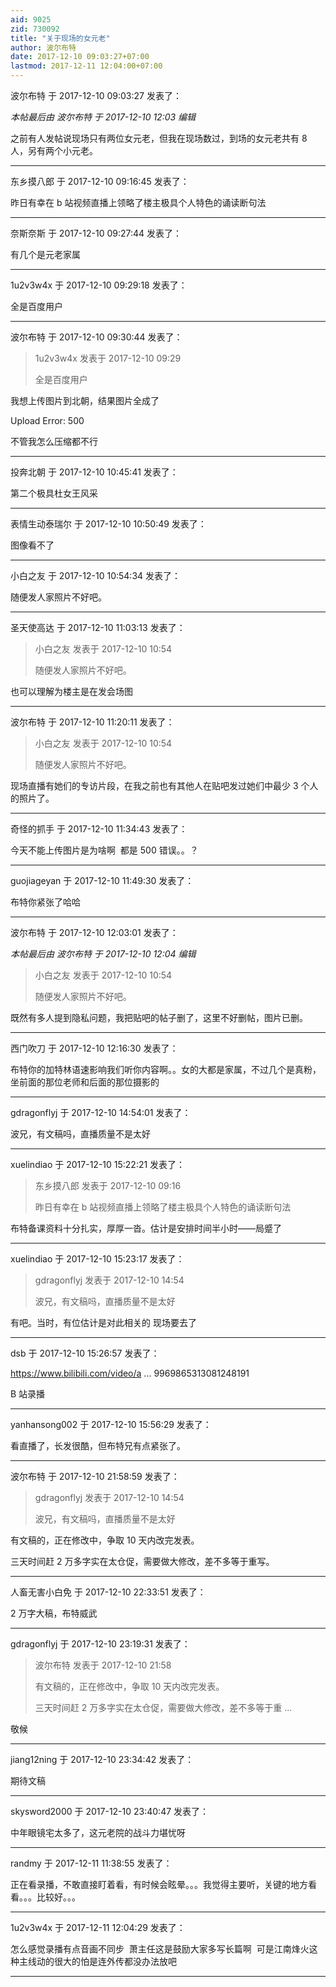 ```yaml
---
aid: 9025
zid: 730092
title: "关于现场的女元老"
author: 波尔布特
date: 2017-12-10 09:03:27+07:00
lastmod: 2017-12-11 12:04:00+07:00
---
```


波尔布特 于 2017-12-10 09:03:27 发表了：

_本帖最后由 波尔布特 于 2017-12-10 12:03 编辑_

之前有人发帖说现场只有两位女元老，但我在现场数过，到场的女元老共有 8 人，另有两个小元老。

---

东乡摸八郎 于 2017-12-10 09:16:45 发表了：

昨日有幸在 b 站视频直播上领略了楼主极具个人特色的诵读断句法

---

奈斯奈斯 于 2017-12-10 09:27:44 发表了：

有几个是元老家属

---

1u2v3w4x 于 2017-12-10 09:29:18 发表了：

全是百度用户

---

波尔布特 于 2017-12-10 09:30:44 发表了：

> 1u2v3w4x 发表于 2017-12-10 09:29
>
> 全是百度用户

我想上传图片到北朝，结果图片全成了

Upload Error: 500

不管我怎么压缩都不行

---

投奔北朝 于 2017-12-10 10:45:41 发表了：

第二个极具杜女王风采

---

表情生动泰瑞尔 于 2017-12-10 10:50:49 发表了：

图像看不了

---

小白之友 于 2017-12-10 10:54:34 发表了：

随便发人家照片不好吧。

---

圣天使高达 于 2017-12-10 11:03:13 发表了：

> 小白之友 发表于 2017-12-10 10:54
>
> 随便发人家照片不好吧。

也可以理解为楼主是在发会场图

---

波尔布特 于 2017-12-10 11:20:11 发表了：

> 小白之友 发表于 2017-12-10 10:54
>
> 随便发人家照片不好吧。

现场直播有她们的专访片段，在我之前也有其他人在贴吧发过她们中最少 3 个人的照片了。

---

奇怪的抓手 于 2017-12-10 11:34:43 发表了：

今天不能上传图片是为啥啊&nbsp;&nbsp;都是 500 错误。。？

---

guojiageyan 于 2017-12-10 11:49:30 发表了：

布特你紧张了哈哈

---

波尔布特 于 2017-12-10 12:03:01 发表了：

_本帖最后由 波尔布特 于 2017-12-10 12:04 编辑_

> 小白之友 发表于 2017-12-10 10:54
>
> 随便发人家照片不好吧。

既然有多人提到隐私问题，我把贴吧的帖子删了，这里不好删帖，图片已删。

---

西门吹刀 于 2017-12-10 12:16:30 发表了：

布特你的加特林语速影响我们听你内容啊。。女的大都是家属，不过几个是真粉，坐前面的那位老师和后面的那位摄影的

---

gdragonflyj 于 2017-12-10 14:54:01 发表了：

波兄，有文稿吗，直播质量不是太好

---

xuelindiao 于 2017-12-10 15:22:21 发表了：

> 东乡摸八郎 发表于 2017-12-10 09:16
>
> 昨日有幸在 b 站视频直播上领略了楼主极具个人特色的诵读断句法

布特备课资料十分扎实，厚厚一沓。估计是安排时间半小时——局蹙了

---

xuelindiao 于 2017-12-10 15:23:17 发表了：

> gdragonflyj 发表于 2017-12-10 14:54
>
> 波兄，有文稿吗，直播质量不是太好

有吧。当时，有位估计是对此相关的 现场要去了

---

dsb 于 2017-12-10 15:26:57 发表了：

https://www.bilibili.com/video/a ... 9969865313081248191

B 站录播

---

yanhansong002 于 2017-12-10 15:56:29 发表了：

看直播了，长发很酷，但布特兄有点紧张了。

---

波尔布特 于 2017-12-10 21:58:59 发表了：

> gdragonflyj 发表于 2017-12-10 14:54
>
> 波兄，有文稿吗，直播质量不是太好

有文稿的，正在修改中，争取 10 天内改完发表。

三天时间赶 2 万多字实在太仓促，需要做大修改，差不多等于重写。

---

人畜无害小白免 于 2017-12-10 22:33:51 发表了：

2 万字大稿，布特威武

---

gdragonflyj 于 2017-12-10 23:19:31 发表了：

> 波尔布特 发表于 2017-12-10 21:58
>
> 有文稿的，正在修改中，争取 10 天内改完发表。
>
> 三天时间赶 2 万多字实在太仓促，需要做大修改，差不多等于重 ...

敬候

---

jiang12ning 于 2017-12-10 23:34:42 发表了：

期待文稿

---

skysword2000 于 2017-12-10 23:40:47 发表了：

中年眼镜宅太多了，这元老院的战斗力堪忧呀

---

randmy 于 2017-12-11 11:38:55 发表了：

正在看录播，不敢直接盯着看，有时候会眩晕。。。我觉得主要听，关键的地方看看。。。比较好。。。

---

1u2v3w4x 于 2017-12-11 12:04:29 发表了：

怎么感觉录播有点音画不同步&nbsp;&nbsp;萧主任这是鼓励大家多写长篇啊&nbsp;&nbsp;可是江南烽火这种主线动的很大的怕是连外传都没办法放吧

---
